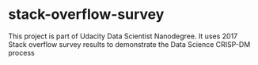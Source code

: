 # stack-overflow-survey
This project is part of Udacity Data Scientist Nanodegree. It uses 2017 Stack overflow survey results to demonstrate the Data Science CRISP-DM process

